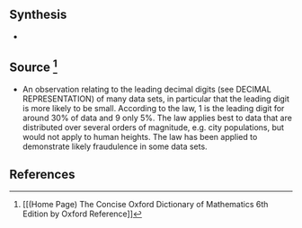 ## Synthesis
- 
## Source [^1]
- An observation relating to the leading decimal digits (see DECIMAL REPRESENTATION) of many data sets, in particular that the leading digit is more likely to be small. According to the law, 1 is the leading digit for around $30 \%$ of data and $9$ only $5 \%$. The law applies best to data that are distributed over several orders of magnitude, e.g. city populations, but would not apply to human heights. The law has been applied to demonstrate likely fraudulence in some data sets.
## References

[^1]: [[(Home Page) The Concise Oxford Dictionary of Mathematics 6th Edition by Oxford Reference]]